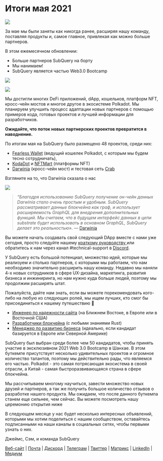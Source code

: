 # Итоги мая 2021

![](https://miro.medium.com/max/1400/1*5E_eIJBTvHI7W24ib_Syvw.png)

За мае мы были заняты как никогда ранее, расширяя нашу команду, поставляя продукты и, самое главное, привлекая как можно больше партнеров.

В этом ежемесячном обновлении:

- Больше партнеров SubQuery на борту
- Мы нанимаем!
- SubQuery является частью Web3.0 Bootcamp

![](https://miro.medium.com/freeze/max/60/1*bFOaBnLZUfhRxiQa7fjbwA.gif?q=20)

![](https://miro.medium.com/max/640/1*bFOaBnLZUfhRxiQa7fjbwA.gif)

Мы достигли многих DeFi приложений, dApp, кошельков, платформ NFT, кросс-чейн мостов и многое другое в экосистеме Polkadot. Мы планируем улучшить процесс адаптации новых партнеров с помощью примеров кода, готовых проектов и лучшей информации для разработчиков.

**Ожидайте, что поток новых партнерских проектов превратится в наводнение.**

По итогам мая на SubQuery было размещено 48 проектов, среди них:

- [Fearless Wallet](https://fearlesswallet.io/) (ведущий кошелек Polkadot, с которым мы будем тесно сотрудничать),
- [KodaDot](https://kodadot.xyz/) и [NFTMart](https://www.nftmart.io/) (платформы NFT)
- [Darwinia](https://explorer.subquery.network/subquery/darwinia-network/darwinia) (кросс-чейн мост) и тестовая сеть [Crab](https://explorer.subquery.network/subquery/wuminzhe/crab)

Взгляните на то, что Darwinia сказала о нас

![](https://miro.medium.com/max/1400/0*Bc8P3mcH6rz-KtT0)

> _“Благодря использованию SubQuery получение он-чейн данных Darwinia стало очень простым и удобным. SubQuery рассматривает данные блокчейна как граф, и использует расширяемость GraphQL для внедрения дополнительных функций. Мы считаем, что в будущем интерфейс данных в цепи substrate будет использовать в основном GraphQL, SubQuery делает это реальностью»._ — [Darwinia](../customer_announcements/20210528-Darwinias-Network-Data-is-Now-Available-for-Free-on-SubQuery.md)

Вы можете начать создавать свой следующий DApp вместе с нами уже сегодня, просто следуйте нашему [ краткому руководству ](https://doc.subquery.network/quickstart.html) или обратитесь к нам через канал #technical-support в [Discord](https://discord.com/invite/78zg8aBSMG).

У SubQuery есть большой потенциал, множество идей, которые мы реализуем и столько партнеров, с которыми мы работаем, что нам необходимо значительно расширить нашу команду. Недавно мы наняли 4-х новых сотрудников в сфере UX-дизайна, маркетинга, развития бизнеса и инжиниринга, но нам нужно куда больше людей, поэтому мы продолжим расширять штат.

Пожалуйста, дайте нам знать, если вы можете порекомендовать кого-либо на любую из следующих ролей, мы ищем лучших, кто смог бы присоединиться к нашему путешествию 🚀

- [Инженер по надежности сайта](https://dash.recooty.com/openings/details/e44cf9762b402f5d8b5bc36f60304a15) (на Ближнем Востоке, в Европе или в Восточной США)
- [Разработчики блокчейна](https://dash.recooty.com/openings/details/9578a63fbe545bd82cc5bbe749636af1) (с любыми знаниями Rust)
- [Менеджер по развитию бизнеса](https://rcty.co/3coJPrV) (идеально, если кандидат базируется в Европе или Северной Америке)

SubQuery был выбран среди более чем 50 кандидатов, чтобы принять участие в эксклюзивном 2021 Web 3.0 Bootcamp в Шанхае. В этом буткемпе присутствует несколько удивительных проектов и огромное количество талантов, поэтому мы действительно рады, что являемся его частью. Polkadot - это самая потрясающая экосистема в своей отрасли, а Китай - самая быстроразвивающаяся страна в сфере блокчейна.

Мы рассчитываем многому научиться, завести множество новых друзей и партнеров, а так же получить большое количество отзывов о разработке нашего продукта. Мы ожидаем, что после данного буткемпа станем еще сильнее, чем сейчас. Вы можете посмотреть нашу церемонию открытия ниже

В следующем месяце у нас будет несколько интересных объявлений, которыми мы хотим поделиться с нашим сообществом, оставайтесь подписанными на наши каналы в социальных сетях, чтобы первыми узнать о них.

Джеймс, Сэм, и команда SubQuery

[Веб-сайт](https://subquery.network/) | [Почта](mailto:hello@subquery.network) | [Дискорд](https://discord.com/invite/78zg8aBSMG) | [Телеграм](https://t.me/subquerynetwork) | [Твиттер](https://twitter.com/subquerynetwork) | [Матрикс](https://matrix.to/#/#subquery:matrix.org) | [LinkedIn](https://www.linkedin.com/company/subquery) | [Медиум](https://subquery.medium.com/)
